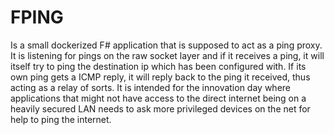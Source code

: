 # FPING

Is a small dockerized F# application that is supposed to act as a ping proxy. It is listening for pings on the raw socket layer and if it receives a ping, it will itself try to ping the destination ip which has been configured with. If its own ping gets a ICMP reply, it will reply back to the ping it received, thus acting as a relay of sorts. It is intended for the innovation day where applications that might not have access to the direct internet being on a heavily secured LAN needs to ask more privileged devices on the net for help to ping the internet.